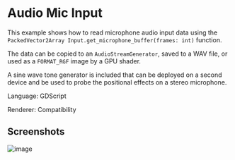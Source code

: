 # Audio Mic Input

This example shows how to read microphone audio input data
using the `PackedVector2Array Input.get_microphone_buffer(frames: int)`
function.

The data can be copied to an `AudioStreamGenerator`, saved to a WAV file, or
used as a `FORMAT_RGF` image by a GPU shader.

A sine wave tone generator is included that can be deployed on a second device
and be used to probe the positional effects on a stereo microphone.

Language: GDScript

Renderer: Compatibility

## Screenshots

![image](https://github.com/user-attachments/assets/d85360dd-a0aa-4694-aad0-d570fd2a6a15)
